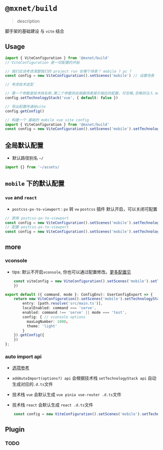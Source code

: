 <!--
 * @Author: 邱狮杰
 * @Date: 2022-05-10 23:05:45
 * @LastEditTime: 2022-06-16 17:29:03
 * @Description: 
 * @FilePath: /repo/packages/build/README.md
-->
# `@mxnet/build`

> description

脚手架的基础建设 与 `vite` 结合

## Usage

```typescript
import { ViteConfiguration } from '@mxnet/build'
// ViteConfiguration 是一切配置的开始

// 我们应该考虑清楚我们的 project run 在哪个场景？ mobile ? pc ?
const config = new ViteConfiguration().setScenes('mobile') // 设置场景

// 考虑技术选型

// 第一个参数是技术栈名称,第二个参数则会根据场景提示相应的配置，可忽略,忽略则注入 mobile 下 vue 的默认配置 , 可以 default:false 拒绝注入
config.setTechnologyStack('vue', { default: false })

// 导出配置传递给vite
config.getConfig()
```

```typescript
// 构建一个 基础的 mobile vue vite config
import { ViteConfiguration } from '@mxnet/build'
const config = new ViteConfiguration().setScenes('mobile').setTechnologyStack<'vue', 'mobile'>('vue', { default: false }).getConfig({} /* vite config */)
```

## 全局默认配置

- 默认路径别名 `~/`

```typescript
import {} from '~/assets/
```

## `mobile` 下的默认配置

### `vue` and `react`

- `postcss-px-to-viewport` : `px` 转 `vw` `postcss` 插件 默认开启，可以关闭可配置

```typescript
// 禁用 postcss-px-to-viewport
const config = new ViteConfiguration().setScenes('mobile').setTechnologyStack<'vue', 'mobile'>('vue', { postcssPxToViewport: false })
// 配置 postcss-px-to-viewport
const config = new ViteConfiguration().setScenes('mobile').setTechnologyStack<'vue', 'mobile'>('vue', { postcssPxToViewport: {} })
```

## more

### vconsole

- tips: 默认不开启`vconsole`, 你也可以通过配置修改。[更多配置见](https://github.com/vadxq/vite-plugin-vconsole#options)

```ts
    const viteConfig = new ViteConfiguration().setScenes('mobile').setTechnologyStack('vue').addVConsole().getConfig({
    }) 
```

```ts
export default ({ command, mode }: ConfigEnv): UserConfigExport => {
    return new ViteConfiguration().setScenes('mobile').setTechnologyStack('vue').addVConsole({
        entry: [path.resolve('src/main.ts')], 
        localEnabled: command === 'serve', 
        enabled: command !== 'serve' || mode === 'test', 
        config: { // vconsole options
          maxLogNumber: 1000，
          theme: 'light'
        }
    }).getConfig({
    })
};
```
### auto import api

- [选项参考](https://github.com/antfu/unplugin-auto-import)

-  `addAutoImport(options?) api` 会根据技术栈 `setTechnologyStack api` 自动生成对应的`.d.ts`文件

- 技术栈 `vue` 会默认生成 `vue pinia vue-router .d.ts`文件

- 技术栈 `react` 会默认生成 `react .d.ts`文件

```ts
    const config = new ViteConfiguration().setScenes('mobile').setTechnologyStack('vue').addAutoImport().getConfig() as UserConfig
```


## Plugin

### TODO 
